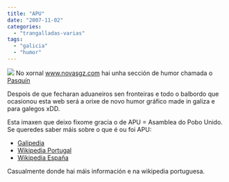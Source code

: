 ```yaml
---
title: "APU"
date: "2007-11-02"
categories: 
  - "trangalladas-varias"
tags: 
  - "galicia"
  - "humor"
---
```


[![](images/apu3.jpg)](http://estradense.com/wp-content/uploads/2007/11/apu3.jpg) No xornal www.novasgz.com hai unha sección de humor chamada o [Pasquín](http://www.novasgz.com/html/opasquim.htm)

Despois de que fecharan aduaneiros sen fronteiras e todo o balbordo que ocasionou esta web será a orixe de novo humor gráfico made in galiza e para galegos xDD.

Esta imaxen que deixo fixome gracia o de APU = Asamblea do Pobo Unido. Se queredes saber máis sobre o que é ou foi APU:

- [Galipedia](gl.wikipedia.org/wiki/Assembleia_do_Povo_Unido)
- [Wikipedia Portugal](http://www.google.es/url?sa=t&ct=res&cd=1&url=http%3A%2F%2Fpt.wikipedia.org%2Fwiki%2FAssembleia_do_Povo_Unido&ei=BSsrR-DpMpXEnQP4q92mAg&usg=AFQjCNEKRlOrfsY0mAV3GulnTDgjTlkS5Q&sig2=-6D2KplEVy_1L27QEZiJTA)
- [Wikipedia España](es.wikipedia.org/wiki/Assembleia_do_Povo_Unido)

Casualmente donde hai máis información e na wikipedia portuguesa.
